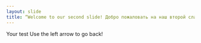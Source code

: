 ```yaml
---
layout: slide
title: “Welcome to our second slide! Добро пожаловать на наш второй слайд!”
---
```

Your test
Use the left arrow to go back!
